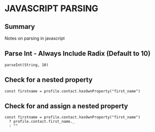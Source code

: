 # JAVASCRIPT PARSING

## Summary

Notes on parsing in javascript

## Parse Int - Always Include Radix (Default to 10)

`parseInt(String, 10)`

## Check for a nested property

`const firstname = profile.contact.hasOwnProperty("first_name")`

## Check for and assign a nested property

```
const firstname = profile.contact.hasOwnProperty("first_name")
  ? profile.contact.first_name._
  : ""
```
